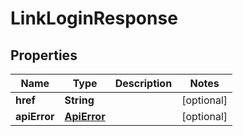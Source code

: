 
# LinkLoginResponse

## Properties
Name | Type | Description | Notes
------------ | ------------- | ------------- | -------------
**href** | **String** |  |  [optional]
**apiError** | [**ApiError**](ApiError.md) |  |  [optional]



